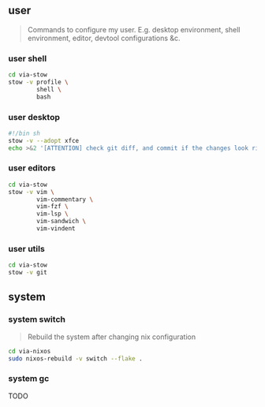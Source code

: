
## user

> Commands to configure my user.
> E.g. desktop environment, shell environment, editor, devtool configurations &c.

### user shell

```sh
cd via-stow
stow -v profile \
        shell \
        bash
```

### user desktop

```sh
#!/bin sh
stow -v --adopt xfce
echo >&2 '[ATTENTION] check git diff, and commit if the changes look right'
```

### user editors

```sh
cd via-stow
stow -v vim \
        vim-commentary \
        vim-fzf \
        vim-lsp \
        vim-sandwich \
        vim-vindent
```

### user utils

```sh
cd via-stow
stow -v git
```

## system

### system switch

> Rebuild the system after changing nix configuration

```sh
cd via-nixos
sudo nixos-rebuild -v switch --flake .
```

### system gc

TODO
